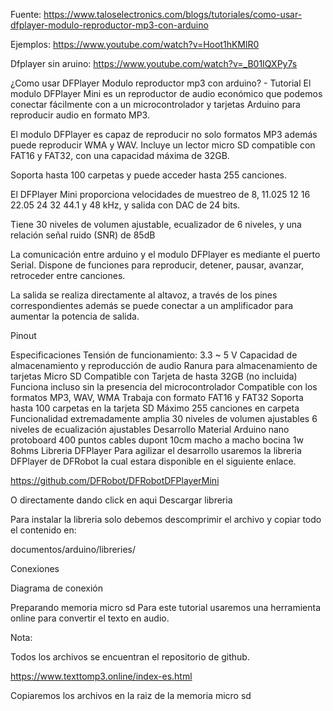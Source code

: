 Fuente: https://www.taloselectronics.com/blogs/tutoriales/como-usar-dfplayer-modulo-reproductor-mp3-con-arduino

Ejemplos: https://www.youtube.com/watch?v=Hoot1hKMlR0

Dfplayer sin aruino: https://www.youtube.com/watch?v=_B01IQXPy7s

¿Como usar DFPlayer Modulo reproductor mp3 con arduino? - Tutorial
El modulo DFPlayer Mini es un reproductor de audio económico que podemos conectar fácilmente con a un microcontrolador y tarjetas Arduino para reproducir audio en formato MP3.

El modulo DFPlayer es capaz de reproducir no solo formatos MP3 además puede reproducir WMA y WAV. Incluye un lector micro SD compatible con FAT16 y FAT32, con una capacidad máxima de 32GB. 

Soporta hasta 100 carpetas y puede acceder hasta 255 canciones.

El DFPlayer Mini proporciona velocidades de muestreo de 8, 11.025 12 16 22.05 24 32 44.1 y 48 kHz, y salida con DAC de 24 bits.

Tiene 30 niveles de volumen ajustable, ecualizador de 6 niveles, y una relación señal ruido (SNR) de 85dB

La comunicación entre arduino y el modulo DFPlayer es mediante el puerto Serial. Dispone de funciones para reproducir, detener, pausar, avanzar, retroceder entre canciones.

La salida se realiza directamente al altavoz, a través de los pines correspondientes además se puede conectar a un amplificador para aumentar la potencia de salida.

Pinout


Especificaciones
Tensión de funcionamiento: 3.3 ~ 5 V
Capacidad de almacenamiento y reproducción de audio
Ranura para almacenamiento de tarjetas Micro SD
Compatible con Tarjeta de hasta 32GB (no incluida)
Funciona incluso sin la presencia del microcontrolador
Compatible con los formatos MP3, WAV, WMA
Trabaja con formato FAT16 y FAT32
Soporta hasta 100 carpetas en la tarjeta SD
Máximo 255 canciones en carpeta
Funcionalidad extremadamente amplia
30 niveles de volumen ajustables
6 niveles de ecualización ajustables
Desarrollo
Material
Arduino nano
protoboard 400 puntos
cables dupont 10cm macho a macho
bocina 1w 8ohms
Libreria DFPlayer
Para agilizar el desarrollo usaremos la libreria DFPlayer de DFRobot la cual estara disponible en el siguiente enlace.

https://github.com/DFRobot/DFRobotDFPlayerMini

O directamente dando click en aqui Descargar libreria

Para instalar la libreria solo debemos descomprimir el archivo y copiar todo el contenido en:

documentos/arduino/libreries/

Conexiones
 

Diagrama de conexión 



Preparando memoria micro sd
Para este tutorial usaremos una herramienta online para convertir el texto en audio.

Nota:

Todos los archivos se encuentran el repositorio de github.

https://www.texttomp3.online/index-es.html

Copiaremos los archivos en la raiz de la memoria micro sd

